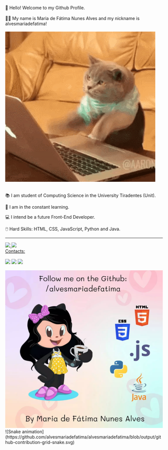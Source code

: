 👋 Hello! Welcome to my Github Profile.
<br>
<br>
👩‍💻 My name is Maria de Fátima Nunes Alves and my nickname is alvesmariadefatima!
<br>
<br>
<img src="cat-typing-12.gif">
<br>
<br>
<p>📚 I am student of Computing Science in the University Tiradentes (Unit).</p>
<p>🚀 I am in the constant learning.</p>
<p>💻 I intend be a future Front-End Developer.</p>
<p>🖱️ Hard Skills: HTML, CSS, JavaScript, Python and Java.</p>
<hr>

<div>
<a href="https://github.com/alvesmariadefatima">
<img height="180em" src="https://github-readme-stats.vercel.app/api/top-langs/?username=alvesmariadefatima&layout=compact&langs_count=7&theme=dracula"/>
<img height="180em" src="https://github-readme-stats.vercel.app/api?username=alvesmariadefatima&show_icons=true&theme=dracula&include_all_commits=true&count_private=true"/>
</div>

<div>
Contacts: 
<br>
<br>
<a href="https://instagram.com/mariadefatima.jpg" target="_blank"><img src="https://img.shields.io/badge/-Instagram-%23E4405F?style=for-the-badge&logo=instagram&logoColor=white" target="_blank"></a>
<a href = "mailto:mnunesalves334@gmail.com"><img src="https://img.shields.io/badge/Gmail-D14836?style=for-the-badge&logo=gmail&logoColor=white" target="_blank"></a>
<a href="https://www.linkedin.com/in/maria-de-fatima-nunes-alves" target="_blank"><img src="https://img.shields.io/badge/-LinkedIn-%230077B5?style=for-the-badge&logo=linkedin&logoColor=white" target="_blank"></a>   
</div>
<br>
<img src = "IMG_20221113_115431_762.jpg">
<br>
![Snake animation](https://github.com/alvesmariadefatima/alvesmariadefatima/blob/output/github-contribution-grid-snake.svg)
